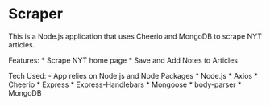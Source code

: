# Scraper

This is a Node.js application that uses Cheerio and MongoDB to scrape NYT articles.

Features:
    * Scrape NYT home page
    * Save and Add Notes to Articles

Tech Used:
    - App relies on Node.js and Node Packages
        * Node.js
        * Axios
        * Cheerio
        * Express
        * Express-Handlebars
        * Mongoose
        * body-parser
        * MongoDB
